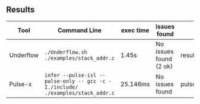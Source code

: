 ## Results

|Tool|Command Line|exec time|issues found|Debug File|
|----------------|-------------------------------|-----------------------------|---------------------------|---|
|Underflow|`./Underflow.sh ./examples/stack_addr.c`|1.45s|No issues found (2 ok)|results-stack_addr.txt|
|Pulse-x|`infer --pulse-isl --pulse-only -- gcc -c -I./include/ ./examples/stack_addr.c`|25.146ms|No issues found|pulse_stack_addr.html|
